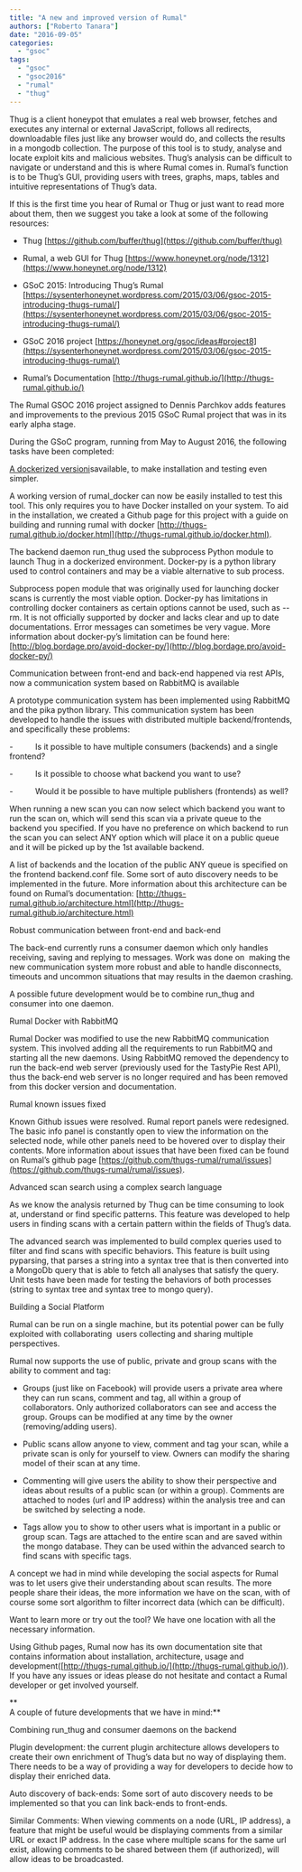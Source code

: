 ```yaml
---
title: "A new and improved version of Rumal"
authors: ["Roberto Tanara"]
date: "2016-09-05"
categories: 
  - "gsoc"
tags: 
  - "gsoc"
  - "gsoc2016"
  - "rumal"
  - "thug"
---
```


Thug is a client honeypot that emulates a real web browser, fetches and executes any internal or external JavaScript, follows all redirects, downloadable files just like any browser would do, and collects the results in a mongodb collection. The purpose of this tool is to study, analyse and locate exploit kits and malicious websites. Thug’s analysis can be difficult to navigate or understand and this is where Rumal comes in. Rumal’s function is to be Thug’s GUI, providing users with trees, graphs, maps, tables and intuitive representations of Thug’s data.

If this is the first time you hear of Rumal or Thug or just want to read more about them, then we suggest you take a look at some of the following resources:

- Thug [https://github.com/buffer/thug](https://github.com/buffer/thug)
    

- Rumal, a web GUI for Thug [https://www.honeynet.org/node/1312](https://www.honeynet.org/node/1312)
    
- GSoC 2015: Introducing Thug’s Rumal [https://sysenterhoneynet.wordpress.com/2015/03/06/gsoc-2015-introducing-thugs-rumal/](https://sysenterhoneynet.wordpress.com/2015/03/06/gsoc-2015-introducing-thugs-rumal/)
    
- GSoC 2016 project [https://honeynet.org/gsoc/ideas#project8](https://sysenterhoneynet.wordpress.com/2015/03/06/gsoc-2015-introducing-thugs-rumal/)
    
- Rumal’s Documentation [http://thugs-rumal.github.io/](http://thugs-rumal.github.io/)
    

The Rumal GSOC 2016 project assigned to Dennis Parchkov adds features and improvements to the previous 2015 GSoC Rumal project that was in its early alpha stage.

During the GSoC program, running from May to August 2016, the following tasks have been completed:

[A dockerized version](https://github.com/thugs-rumal/rumal_docker)[i](https://github.com/thugs-rumal/rumal_docker)savailable[,](https://github.com/thugs-rumal/rumal_docker) to make installation and testing even simpler.

A working version of rumal\_docker can now be easily installed to test this tool. This only requires you to have Docker installed on your system. To aid in the installation, we created a Github page for this project with a guide on building and running rumal with docker [http://thugs-rumal.github.io/docker.html](http://thugs-rumal.github.io/docker.html).

The backend daemon run\_thug used the subprocess Python module to launch Thug in a dockerized environment. Docker-py is a python library used to control containers and may be a viable alternative to sub process.

Subprocess popen module that was originally used for launching docker scans is currently the most viable option. Docker-py has limitations in controlling docker containers as certain options cannot be used, such as --rm. It is not officially supported by docker and lacks clear and up to date documentations. Error messages can sometimes be very vague. More information about docker-py’s limitation can be found here:[http://blog.bordage.pro/avoid-docker-py/](http://blog.bordage.pro/avoid-docker-py/)

Communication between front-end and back-end happened via rest APIs, now a communication system based on RabbitMQ is available

A prototype communication system has been implemented using RabbitMQ and the pika python library. This communication system has been developed to handle the issues with distributed multiple backend/frontends, and specifically these problems:

\-          Is it possible to have multiple consumers (backends) and a single frontend?

\-          Is it possible to choose what backend you want to use?

\-          Would it be possible to have multiple publishers (frontends) as well?

 When running a new scan you can now select which backend you want to run the scan on, which will send this scan via a private queue to the backend you specified. If you have no preference on which backend to run the scan you can select ANY option which will place it on a public queue and it will be picked up by the 1st available backend.

A list of backends and the location of the public ANY queue is specified on the frontend backend.conf file. Some sort of auto discovery needs to be implemented in the future. More information about this architecture can be found on Rumal’s documentation: [http://thugs-rumal.github.io/architecture.html](http://thugs-rumal.github.io/architecture.html)

Robust communication between front-end and back-end

The back-end currently runs a consumer daemon which only handles receiving, saving and replying to messages. Work was done on  making the new communication system more robust and able to handle disconnects, timeouts and uncommon situations that may results in the daemon crashing.

A possible future development would be to combine run\_thug and consumer into one daemon.

Rumal Docker with RabbitMQ

Rumal Docker was modified to use the new RabbitMQ communication system. This involved adding all the requirements to run RabbitMQ and starting all the new daemons. Using RabbitMQ removed the dependency to run the back-end web server (previously used for the TastyPie Rest API), thus the back-end web server is no longer required and has been removed from this docker version and documentation.

Rumal known issues fixed

Known Github issues were resolved. Rumal report panels were redesigned. The basic info panel is constantly open to view the information on the selected node, while other panels need to be hovered over to display their contents. More information about issues that have been fixed can be found on Rumal’s github page [https://github.com/thugs-rumal/rumal/issues](https://github.com/thugs-rumal/rumal/issues).

Advanced scan search using a complex search language

 As we know the analysis returned by Thug can be time consuming to look at, understand or find specific patterns. This feature was developed to help users in finding scans with a certain pattern within the fields of Thug’s data.

The advanced search was implemented to build complex queries used to filter and find scans with specific behaviors. This feature is built using pyparsing, that parses a string into a syntax tree that is then converted into a MongoDb query that is able to fetch all analyses that satisfy the query. Unit tests have been made for testing the behaviors of both processes (string to syntax tree and syntax tree to mongo query).  
  

Building a Social Platform

 Rumal can be run on a single machine, but its potential power can be fully exploited with collaborating  users collecting and sharing multiple perspectives.

Rumal now supports the use of public, private and group scans with the ability to comment and tag:

- Groups (just like on Facebook) will provide users a private area where they can run scans, comment and tag, all within a group of collaborators. Only authorized collaborators can see and access the group. Groups can be modified at any time by the owner (removing/adding users).
    
- Public scans allow anyone to view, comment and tag your scan, while a private scan is only for yourself to view. Owners can modify the sharing model of their scan at any time.
    
- Commenting will give users the ability to show their perspective and ideas about results of a public scan (or within a group). Comments are attached to nodes (url and IP address) within the analysis tree and can be switched by selecting a node.
    

- Tags allow you to show to other users what is important in a public or group scan. Tags are attached to the entire scan and are saved within the mongo database. They can be used within the advanced search to find scans with specific tags. 
    

 A concept we had in mind while developing the social aspects for Rumal was to let users give their understanding about scan results. The more people share their ideas, the more information we have on the scan, with of course some sort algorithm to filter incorrect data (which can be difficult).

Want to learn more or try out the tool? We have one location with all the necessary information.

Using Github pages, Rumal now has its own documentation site that contains information about installation, architecture, usage and development([http://thugs-rumal.github.io/](http://thugs-rumal.github.io/)). If you have any issues or ideas please do not hesitate and contact a Rumal developer or get involved yourself. 

**  
A couple of future developments that we have in mind:**

Combining run\_thug and consumer daemons on the backend

Plugin development: the current plugin architecture allows developers to create their own enrichment of Thug’s data but no way of displaying them. There needs to be a way of providing a way for developers to decide how to display their enriched data.

Auto discovery of back-ends: Some sort of auto discovery needs to be implemented so that you can link back-ends to front-ends.

Similar Comments: When viewing comments on a node (URL, IP address), a feature that might be useful would be displaying comments from a similar URL or exact IP address. In the case where multiple scans for the same url exist, allowing comments to be shared between them (if authorized), will allow ideas to be broadcasted.
